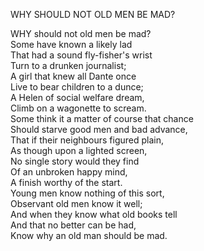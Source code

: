 WHY SHOULD NOT OLD MEN BE MAD?  
  
WHY should not old men be mad?  
Some have known a likely lad  
That had a sound fly-fisher's wrist  
Turn to a drunken journalist;  
A girl that knew all Dante once  
Live to bear children to a dunce;  
A Helen of social welfare dream,  
Climb on a wagonette to scream.  
Some think it a matter of course that chance  
Should starve good men and bad advance,  
That if their neighbours figured plain,  
As though upon a lighted screen,  
No single story would they find  
Of an unbroken happy mind,  
A finish worthy of the start.  
Young men know nothing of this sort,  
Observant old men know it well;  
And when they know what old books tell  
And that no better can be had,  
Know why an old man should be mad.  
  
